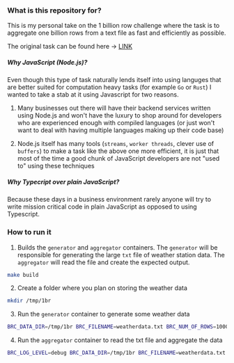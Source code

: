 ### What is this repository for?

This is my personal take on the 1 billion row challenge where the task is to aggregate one billion rows from a text file as fast and efficiently as possible.

The original task can be found here -> [LINK](https://github.com/gunnarmorling/1brc)

##### Why JavaScript (Node.js)?

Even though this type of task naturally lends itself into using languges that are better suited for computation heavy tasks (for example `Go` or `Rust`) I wanted to take a stab at it using Javascript for two reasons.

1. Many businesses out there will have their backend services written using Node.js and won't have the luxury to shop around for developers who are experienced enough with compiled languages (or just won't want to deal with having multiple languages making up their code base)

2. Node.js itself has many tools (`streams`, `worker threads`, clever use of `buffers`) to make a task like the above one more efficient, it is just that most of the time a good chunk of JavaScript developers are not "used to" using these techniques

##### Why Typecript over plain JavaScript?

Because these days in a business environment rarely anyone will try to write mission critical code in plain JavaScript as opposed to using Typescript.

### How to run it

1. Builds the `generator` and `aggregator` containers. The `generator` will be responsible for generating the large `txt` file of weather station data. The `aggregator` will read the file and create the expected output.

```sh
make build
```

2. Create a folder where you plan on storing the weather data

```sh
mkdir /tmp/1br
```

3. Run the `generator` container to generate some weather data

```sh
BRC_DATA_DIR=/tmp/1br BRC_FILENAME=weatherdata.txt BRC_NUM_OF_ROWS=1000000000 make generate
```

4. Run the `aggregator` container to read the txt file and aggregate the data

```sh
BRC_LOG_LEVEL=debug BRC_DATA_DIR=/tmp/1br BRC_FILENAME=weatherdata.txt make aggregate
```
